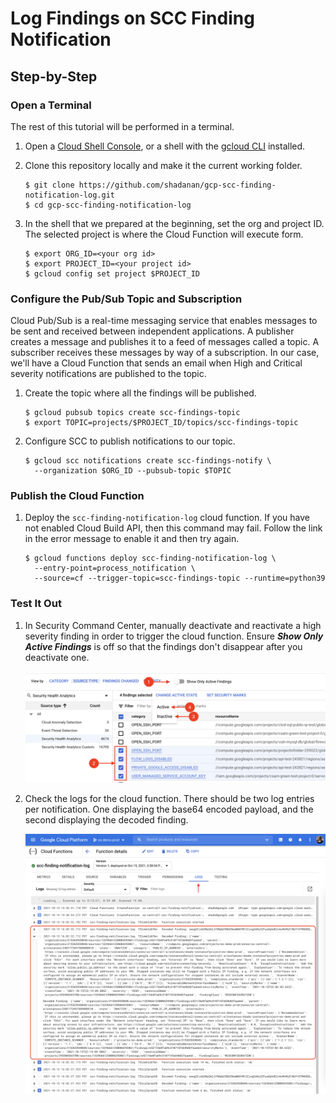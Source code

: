 # Log Findings on SCC Finding Notification

## Step-by-Step

### Open a Terminal

The rest of this tutorial will be performed in a terminal.

1. Open a [Cloud Shell Console](https://ssh.cloud.google.com/cloudshell/editor), or a shell with the [gcloud CLI](https://cloud.google.com/sdk/gcloud) installed.

1. Clone this repository locally and make it the current working folder.

   ```console
   $ git clone https://github.com/shadanan/gcp-scc-finding-notification-log.git
   $ cd gcp-scc-finding-notification-log
   ```

1. In the shell that we prepared at the beginning, set the org and project ID. The selected project is where the Cloud Function will execute form.

   ```console
   $ export ORG_ID=<your org id>
   $ export PROJECT_ID=<your project id>
   $ gcloud config set project $PROJECT_ID
   ```

### Configure the Pub/Sub Topic and Subscription

Cloud Pub/Sub is a real-time messaging service that enables messages to be sent and received between independent applications. A publisher creates a message and publishes it to a feed of messages called a topic. A subscriber receives these messages by way of a subscription. In our case, we'll have a Cloud Function that sends an email when High and Critical severity notifications are published to the topic.

1. Create the topic where all the findings will be published.

   ```console
   $ gcloud pubsub topics create scc-findings-topic
   $ export TOPIC=projects/$PROJECT_ID/topics/scc-findings-topic
   ```

1. Configure SCC to publish notifications to our topic.

   ```console
   $ gcloud scc notifications create scc-findings-notify \
     --organization $ORG_ID --pubsub-topic $TOPIC
   ```

### Publish the Cloud Function

1. Deploy the `scc-finding-notification-log` cloud function. If you have not enabled Cloud Build API, then this command may fail. Follow the link in the error message to enable it and then try again.

   ```console
   $ gcloud functions deploy scc-finding-notification-log \
     --entry-point=process_notification \
     --source=cf --trigger-topic=scc-findings-topic --runtime=python39
   ```

### Test It Out

1. In Security Command Center, manually deactivate and reactivate a high severity finding in order to trigger the cloud function. Ensure **_Show Only Active Findings_** is off so that the findings don't disappear after you deactivate one.

   ![](toggle-finding-inactive-active.png)

1. Check the logs for the cloud function. There should be two log entries per notification. One displaying the base64 encoded payload, and the second displaying the decoded finding.

   ![](encoded-and-decoded-finding-logs.png)
